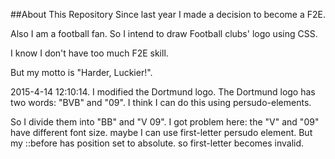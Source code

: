 ##About This Repository
Since last year I made a decision to become a F2E. 

Also I am a football fan. So I intend to draw Football clubs' logo using CSS.

I know I don't have too much F2E skill. 

But my motto is "Harder, Luckier!". 


2015-4-14 12:10:14.
I modified the Dortmund logo. The Dortmund logo has two words: "BVB" and "09". I think I can do this using persudo-elements.

So I divide them into "BB" and "V 09". I got problem here: the "V" and "09" have different font size. maybe I can use first-letter persudo element. But my ::before has position set to absolute. so first-letter becomes invalid.
